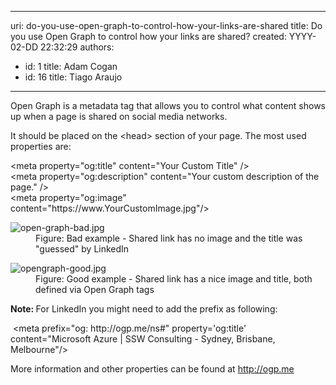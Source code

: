 

---
uri: do-you-use-open-graph-to-control-how-your-links-are-shared
title: Do you use Open Graph to control how your links are shared?
created: YYYY-02-DD 22:32:29
authors:
  - id: 1
    title: Adam Cogan
  - id: 16
    title: Tiago Araujo
---




<span class='intro'> Open Graph is a metadata tag that&#160;allows you to control what content shows up when a page is shared on social media networks.<br> </span>

<p>It should be placed on the &lt;head&gt; section of your page. The most used properties are&#58;</p><p class="ssw15-rteElement-CodeArea">&lt;meta property=&quot;og&#58;title&quot; content=&quot;Your Custom Title&quot; /&gt;<br>&lt;meta property=&quot;og&#58;description&quot; content=&quot;Your custom description of the page.&quot; /&gt;<br>&lt;meta property=&quot;og&#58;image&quot; content=&quot;https&#58;//www.YourCustomImage.jpg&quot;/&gt; <br></p><dl class="badImage"><dt> <img src="/PublishingImages/open-graph-bad.jpg" alt="open-graph-bad.jpg" /> </dt><dd>Figure&#58; Bad example - Shared link has no image and the title was &quot;guessed&quot; by LinkedIn</dd></dl><dl class="goodImage"><dt> <img src="/PublishingImages/opengraph-good.jpg" alt="opengraph-good.jpg" /> </dt><dd>Figure&#58; Good example - Shared link has a&#160;nice image and title, both defined via​ Open Graph tags <br></dd></dl><p> 
   <b>Note&#58;&#160;</b>For LinkedIn you might need to&#160;add the prefix as following&#58;</p><p class="ssw15-rteElement-CodeArea">&#160;&lt;meta<span class="ssw15-rteStyle-Highlight"> prefix=&quot;og&#58; http&#58;//ogp.me/ns#&quot;</span> property='og&#58;title' content=&quot;Microsoft Azure | SSW Consulting - Sydney, Brisbane, Melbourne&quot;/&gt; <br></p><p class="ssw15-rteElement-P">More information and other properties can be found at&#160;<a href="http&#58;//ogp.me/" target="_blank">http&#58;//ogp.me </a><br></p>


